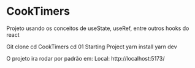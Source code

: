 # CookTimers
Projeto usando os conceitos de useState, useRef, entre outros hooks do react


Git clone
cd CookTimers
cd 01 Starting Project
yarn install
yarn dev

O projeto ira rodar por padrão em:  Local:   http://localhost:5173/



